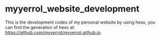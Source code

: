 # myyerrol_website_development
This is the development codes of my personal website by using hexo, you can find the generation of hexo at: https://github.com/myyerrol/myyerrol.github.io.
